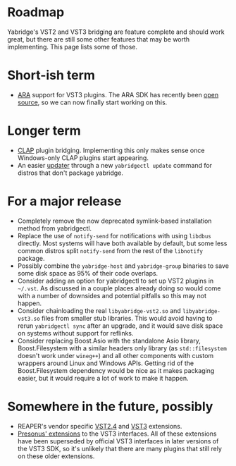 # Roadmap

Yabridge's VST2 and VST3 bridging are feature complete and should work great,
but there are still some other features that may be worth implementing. This
page lists some of those.

# Short-ish term

- [ARA](https://www.celemony.com/en/service1/about-celemony/technologies)
  support for VST3 plugins. The ARA SDK has recently been [open
  source](https://github.com/Celemony/ARA_SDK), so we can now finally start
  working on this.

# Longer term

- [CLAP](https://github.com/free-audio/clap) plugin bridging. Implementing this
  only makes sense once Windows-only CLAP plugins start appearing.
- An easier [updater](https://github.com/robbert-vdh/yabridge/issues/51) through
  a new `yabridgectl update` command for distros that don't package yabridge.

# For a major release

- Completely remove the now deprecated symlink-based installation method from
  yabridgectl.
- Replace the use of `notify-send` for notifications with using `libdbus`
  directly. Most systems will have both available by default, but some less
  common distros split `notify-send` from the rest of the `libnotify` package.
- Possibly combine the `yabridge-host` and `yabridge-group` binaries to save
  some disk space as 95% of their code overlaps.
- Consider adding an option for yabridgectl to set up VST2 plugins in `~/.vst`.
  As discussed in a couple places already doing so would come with a number of
  downsides and potential pitfalls so this may not happen.
- Consider chainloading the real `libyabridge-vst2.so` and `libyabridge-vst3.so`
  files from smaller stub libraries. This would avoid having to rerun
  `yabridgectl sync` after an upgrade, and it would save disk space on systems
  without support for reflinks.
- Consider replacing Boost.Asio with the standalone Asio library,
  Boost.Filesystem with a similar headers only library (as `std::filesystem`
  doesn't work under `wineg++`) and all other components with custom wrappers
  around Linux and Windows APIs. Getting rid of the Boost.Filesystem dependency
  would be nice as it makes packaging easier, but it would require a lot of work
  to make it happen.

# Somewhere in the future, possibly

- REAPER's vendor specific [VST2.4](https://www.reaper.fm/sdk/vst/vst_ext.php)
  and
  [VST3](https://github.com/justinfrankel/reaper-sdk/blob/main/sdk/reaper_vst3_interfaces.h)
  extensions.
- [Presonus' extensions](https://presonussoftware.com/en_US/developer) to the
  VST3 interfaces. All of these extensions have been superseded by official VST3
  interfaces in later versions of the VST3 SDK, so it's unlikely that there are
  many plugins that still rely on these older extensions.
